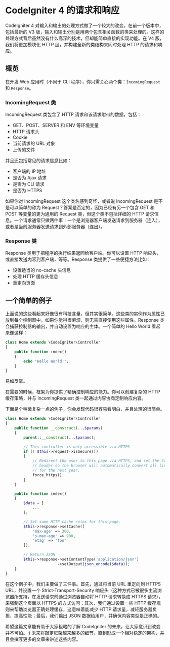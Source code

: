 # CodeIgniter 4 的请求和响应

CodeIgniter 4 对输入和输出的处理方式做了一个较大的改变。在前一个版本中，包括最新的 V3 版，输入和输出分别是用两个包含相关函数的类来处理的。这样的处理方式背后虽然没有什么高深的技术，但却能简单直接的实现功能。在 V4 版，我们将更加模块化 HTTP 层，并构建全新的类结构来同时处理 HTTP 的请求和响应。

## 概览

在开发 Web 应用时（不同于 CLI 程序），你只需关心两个类：`IncomingRequest` 和 `Response`。

### IncomingRequest 类

IncomingRequest 类包含了 HTTP 请求和该请求附带的数据，包括：

*  GET、POST、SERVER 和 ENV 等环境变量
*  HTTP 请求头
*  Cookie
*  当前请求的 URL 对象
*  上传的文件

并且还包括常见的请求信息比如：

*  客户端的 IP 地址
*  是否为 Ajax 请求
*  是否为 CLI 请求
*  是否为 HTTPS

如果你对 IncomingRequest 这个类名感到奇怪，或者说 IncomingRequest 是不是可以简单的称为 Request？答案是否定的，因为已经有另一个包含 GET 和 POST 等变量的更为通用的 Request 类，但这个类不包括详细的 HTTP 请求信息。一个请求通常只做两件事：一个是浏览器客户端发送请求到服务器（连入），或者是当前服务器发送请求到外部服务器（连出）。

### Response 类

Response 类用于把程序的执行结果返回给客户端。你可以设置 HTTP 响应头，或直接发送内容到客户端，等等。Response 类提供了一些便捷方法比如：

*  设置适当的 no-cache 头信息
*  处理 HTTP 缓存头信息
*  重定向页面

## 一个简单的例子

上面说的这些看起来好像很有科技含量，但其实很简单。这些类的实例作为属性已放到每个控制器中，如果你觉得很麻烦，则无需直接使用这些属性。Response 类会捕获控制器的输出，并自动设置为响应的主体。一个简单的 Hello World 看起来像这样：

```php
class Home extends \CodeIgniter\Controller
{
    public function index()
    {
        echo "Hello World!";
    }
}
```

易如反掌。

在需要的时候，框架为你提供了精确控制响应的能力。你可以创建复杂的 HTTP 缓存策略，并与 IncomingRequest 类一起通过内容协商定制响应内容。

下面是个稍微复杂一点的例子，你会发现代码很容易看明白，并且处理的很简单。

```php
class Home extends \CodeIgniter\Controller
{
    public function __construct(...$params)
    {
        parent::__construct(...$params);

        // This controller is only accessible via HTTPS
        if (! $this->request->isSecure())
        {
            // Redirect the user to this page via HTTPS, and set the Strict-Transport-Security
            // header so the browser will automatically convert all links to this page to HTTPS
            // for the next year.
            force_https();
        }
    }

    public function index()
    {
        $data = [
            ...
        ];

        // Set some HTTP cache rules for this page.
        $this->response->setCache([
            'max-age' => 300,
            's-max-age' => 900,
            'etag' => 'foo'
        ]);

        // Return JSON
        $this->response->setContentType('application/json')
                       ->setOutput(json_encode($data));
    }
}
```

在这个例子中，我们主要做了三件事。首先，通过将当前 URL 重定向到 HTTPS URL，并设置一个 Strict-Transport-Security 响应头（这种方式已被很多主流浏览器所支持，在发送请求前通过浏览器自动将 HTTP 请求转换成 HTTPS 请求），来强制这个页面以 HTTPS 的方式访问；其次，我们通过设置一些 HTTP 缓存规则来帮助浏览器正确处理缓存，这意味着能减少 HTTP 请求量，减轻服务器负担，提高性能；最后，我们输出 JSON 数据给用户，并确保内容类型是正确的。

希望这篇文章能有助于大家粗略的了解 CodeIgniter 的未来，让大家意识到改变并不可怕。:) 未来将敲定框架越来越多的细节，直到形成一个相对稳定的架构，并且会撰写更多的文章来讲述这些内容。
